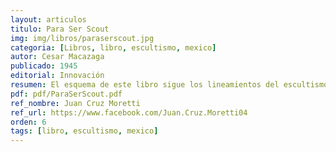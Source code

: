 ```yaml
---
layout: articulos
titulo: Para Ser Scout
img: img/libros/paraserscout.jpg
categoria: [Libros, libro, escultismo, mexico]
autor: Cesar Macazaga
publicado: 1945
editorial: Innovación
resumen: El esquema de este libro sigue los lineamientos del escultismo tradicional, pero creemos que resultará también útil en todo plan de adelanto para los muchachos que esté basado en el método Scout, que respete naturalmente el orden; es decir, que observe ciertas reglas o modo para hacer las cosas. El escultismo es una aventura, cierto y las sendas o caminos son los esquemas de adiestramiento genuinos.
pdf: pdf/ParaSerScout.pdf
ref_nombre: Juan Cruz Moretti
ref_url: https://www.facebook.com/Juan.Cruz.Moretti04
orden: 6
tags: [libro, escultismo, mexico]
---
```

